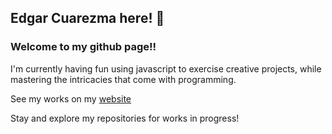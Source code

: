 ## Edgar Cuarezma here!  :tada:
### Welcome to my github page!!
I'm currently having fun using javascript to exercise creative projects, while mastering the intricacies that come with programming. 

See my works on my [website](https://www.edgarcuarezma.com)

Stay and explore my repositories for works in progress!

<!--
**ecuarezma/ecuarezma** is a ✨ _special_ ✨ repository because its `README.md` (this file) appears on your GitHub profile.

Here are some ideas to get you started:

- 🔭 I’m currently working on ...
- 🌱 I’m currently learning ...
- 👯 I’m looking to collaborate on ...
- 🤔 I’m looking for help with ...
- 💬 Ask me about ...
- 📫 How to reach me: ...
- 😄 Pronouns: ...
- ⚡ Fun fact: ...
-->
